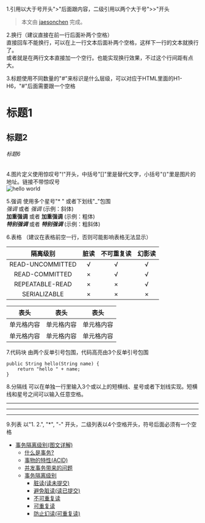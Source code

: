 
1.引用以大于号开头">"后面跟内容，二级引用以两个大于号">>"开头  
> 本文由 [jaesonchen](https://github.com/jaesonchen/java-study/edit/master/README.md) 完成。  


2.换行（建议直接在前一行后面补两个空格）  
直接回车不能换行，可以在上一行文本后面补两个空格，这样下一行的文本就换行了。  
或者就是在两行文本直接加一个空行。也能实现换行效果，不过这个行间距有点大。  


3.标题使用不同数量的"#"来标识是什么层级，可以对应于HTML里面的H1-H6，"#"后面需要跟一个空格  
# 标题1  
## 标题2

###### 标题6  


4.图片定义使用惊叹号"!"开头，中括号"[]"里是替代文字，小括号"()"里是图片的地址。链接不带惊叹号  
![hello world](https://user-gold-cdn.xitu.io/2018/5/20/1637b08b98619455?w=312&h=305&f=png&s=22430)  


5.强调 使用多个星号"* " 或者下划线"_"包围    
*强调* 或者 _强调_ (示例：斜体)  
**加重强调** 或者 __加重强调__ (示例：粗体)  
***特别强调*** 或者 ___特别强调___ (示例：粗斜体)  


6.表格 （建议在表格前空一行，否则可能影响表格无法显示）  

| 隔离级别 | 脏读 | 不可重复读 | 幻影读 |
| :---: | :---: | :---:| :---: |
| READ-UNCOMMITTED | √ | √ | √ |
| READ-COMMITTED | × | √ | √ |
| REPEATABLE-READ | × | × | √ |
| SERIALIZABLE | × | × | × |
  
 表头  | 表头  | 表头  
 ---- | ----- | ------  
 单元格内容  | 单元格内容 | 单元格内容  
 单元格内容  | 单元格内容 | 单元格内容  
  
7.代码块 由两个反单引号包围，代码高亮由3个反单引号包围  
```
public String hello(String name) {
    return "hello " + name;
}
```
  
8.分隔线 可以在单独一行里输入3个或以上的短横线、星号或者下划线实现。短横线和星号之间可以输入任意空格。 

---  
* * *  
___  

9.列表 以"1. 2.", "*", "-" 开头，二级列表以4个空格开头，符号后面必须有一个空格
- [事务隔离级别(图文详解)](#事务隔离级别图文详解)
    - [什么是事务?](#什么是事务)
    - [事物的特性(ACID)](#事物的特性acid)
    - [并发事务带来的问题](#并发事务带来的问题)
    - [事务隔离级别](#事务隔离级别)
        - [脏读(读未提交)](#脏读读未提交)
        - [避免脏读(读已提交)](#避免脏读读已提交)
        - [不可重复读](#不可重复读)
        - [可重复读](#可重复读)
        - [防止幻读(可重复读)](#防止幻读可重复读)

